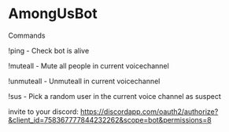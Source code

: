 # AmongUsBot

Commands

!ping - Check bot is alive

!muteall - Mute all people in current voicechannel 

!unmuteall - Unmuteall in current voicechannel 

!sus - Pick a random user in the current voice channel as suspect 

invite to your discord:
https://discordapp.com/oauth2/authorize?&client_id=758367777844232262&scope=bot&permissions=8
